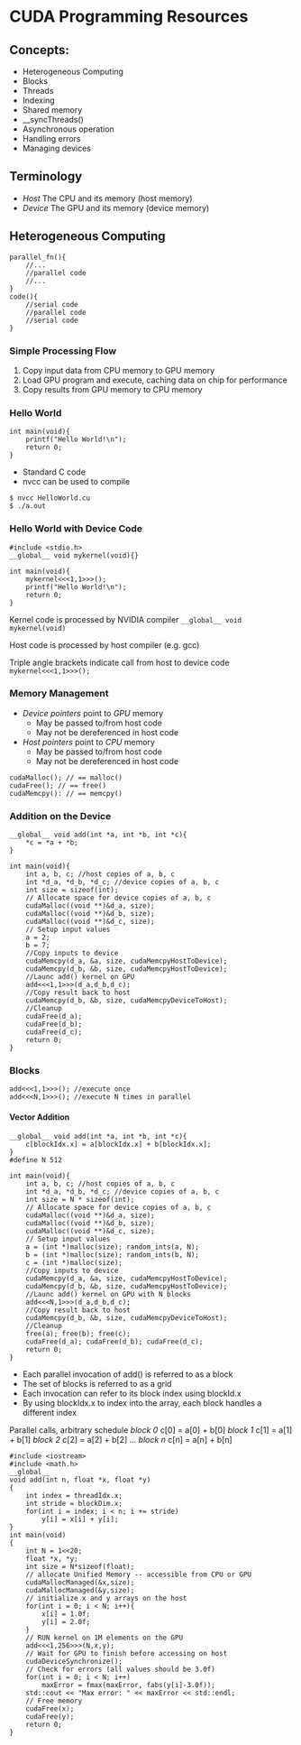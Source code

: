 # CUDA Programming Resources

## Concepts:
- Heterogeneous Computing
- Blocks
- Threads
- Indexing
- Shared memory
- __syncThreads()
- Asynchronous operation
- Handling errors
- Managing devices

## Terminology
- *Host*	The CPU and its memory (host memory)
- *Device*	The GPU and its memory (device memory)

## Heterogeneous Computing
```
parallel_fn(){
	//...
	//parallel code
	//...
}
code(){
	//serial code
	//parallel code
	//serial code
}
```

### Simple Processing Flow
1. Copy input data from CPU memory to GPU memory
2. Load GPU program and execute, caching data on chip for performance
3. Copy results from GPU memory to CPU memory


### Hello World
```
int main(void){
	printf("Hello World!\n");
	return 0;
}
```

- Standard C code
- nvcc can be used to compile
```
$ nvcc HelloWorld.cu
$ ./a.out
```

### Hello World with Device Code
```
#include <stdio.h>
__global__ void mykernel(void){}

int main(void){
	mykernel<<<1,1>>>();
	printf("Hello World!\n");
	return 0;
}
```

Kernel code is processed by NVIDIA compiler
`__global__ void mykernel(void)`

Host code is processed by host compiler (e.g. gcc)

Triple angle brackets indicate call from host to device code
`mykernel<<<1,1>>>();`

### Memory Management
- *Device pointers* point to *GPU* memory
	- May be passed to/from host code
	- May not be dereferenced in host code
- *Host pointers* point to *CPU* memory
	- May be passed to/from host code
	- May not be dereferenced in host code

```
cudaMalloc(); // == malloc()
cudaFree(); // == free()
cudaMemcpy(): // == memcpy()
```

### Addition on the Device
```
__global__ void add(int *a, int *b, int *c){
	*c = *a + *b;
}

int main(void){
	int a, b, c; //host copies of a, b, c
	int *d_a, *d_b, *d_c; //device copies of a, b, c
	int size = sizeof(int);
	// Allocate space for device copies of a, b, c
	cudaMalloc((void **)&d_a, size);
	cudaMalloc((void **)&d_b, size);
	cudaMalloc((void **)&d_c, size);
	// Setup input values
	a = 2;
	b = 7;
	//Copy inputs to device
	cudaMemcpy(d_a, &a, size, cudaMemcpyHostToDevice);
	cudaMemcpy(d_b, &b, size, cudaMemcpyHostToDevice);
	//Launc add() kernel on GPU
	add<<<1,1>>>(d_a,d_b,d_c);
	//Copy result back to host
	cudaMemcpy(d_b, &b, size, cudaMemcpyDeviceToHost);
	//Cleanup
	cudaFree(d_a);
	cudaFree(d_b);
	cudaFree(d_c);
	return 0;
}
```

### Blocks
```
add<<<1,1>>>(); //execute once
add<<<N,1>>>(); //execute N times in parallel
```

#### Vector Addition
```
__global__ void add(int *a, int *b, int *c){
	c[blockIdx.x] = a[blockIdx.x] + b[blockIdx.x];
}
#define N 512

int main(void){
	int a, b, c; //host copies of a, b, c
	int *d_a, *d_b, *d_c; //device copies of a, b, c
	int size = N * sizeof(int);
	// Allocate space for device copies of a, b, c
	cudaMalloc((void **)&d_a, size);
	cudaMalloc((void **)&d_b, size);
	cudaMalloc((void **)&d_c, size);
	// Setup input values
	a = (int *)malloc(size); random_ints(a, N);
	b = (int *)malloc(size); random_ints(b, N);
	c = (int *)malloc(size);
	//Copy inputs to device
	cudaMemcpy(d_a, &a, size, cudaMemcpyHostToDevice);
	cudaMemcpy(d_b, &b, size, cudaMemcpyHostToDevice);
	//Launc add() kernel on GPU with N blocks
	add<<<N,1>>>(d_a,d_b,d_c);
	//Copy result back to host
	cudaMemcpy(d_b, &b, size, cudaMemcpyDeviceToHost);
	//Cleanup
	free(a); free(b); free(c);
	cudaFree(d_a); cudaFree(d_b); cudaFree(d_c);
	return 0;
}
```

- Each parallel invocation of add() is referred to as a block
- The set of blocks is referred to as a grid
- Each invocation can refer to its block index using blockId.x
- By using blockIdx.x to index into the array, each block handles a different index

Parallel calls, arbitrary schedule
*block 0* c[0] = a[0] + b[0]
*block 1* c[1] = a[1] + b[1]
*block 2* c[2] = a[2] + b[2]
...
*block n* c[n] = a[n] + b[n]


```
#include <iostream>
#include <math.h>
__global__
void add(int n, float *x, float *y)
{
	int index = threadIdx.x;
	int stride = blockDim.x;
	for(int i = index; i < n; i += stride)
		y[i] = x[i] + y[i];
}
int main(void)
{
	int N = 1<<20;
	float *x, *y;
	int size = N*sizeof(float);
	// allocate Unified Memory -- accessible from CPU or GPU
	cudaMallocManaged(&x,size);
	cudaMallocManaged(&y,size);
	// initialize x and y arrays on the host
	for(int i = 0; i < N; i++){
		x[i] = 1.0f;
		y[i] = 2.0f;
	}
	// RUN kernel on 1M elements on the GPU
	add<<<1,256>>>(N,x,y);
	// Wait for GPU to finish before accessing on host
	cudaDeviceSynchronize();
	// Check for errors (all values should be 3.0f)
	for(int i = 0; i < N; i++)
		maxError = fmax(maxError, fabs(y[i]-3.0f));
	std::cout << "Max error: " << maxError << std::endl;
	// Free memory
	cudaFree(x);
	cudaFree(y);
	return 0;
}
```

